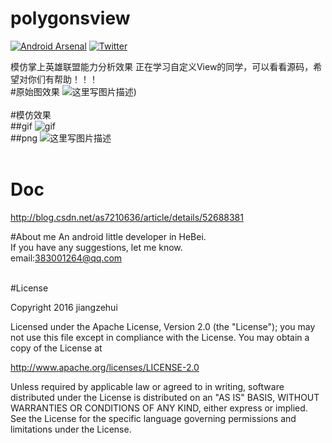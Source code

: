 # polygonsview

[![Android Arsenal](https://img.shields.io/badge/Android%20Arsenal-polygonsview-green.svg?style=true)](https://android-arsenal.com/details/3/4408)
[![Twitter](https://img.shields.io/badge/Gradle-2.1.0-brightgreen.svg)]()

模仿掌上英雄联盟能力分析效果
正在学习自定义View的同学，可以看看源码，希望对你们有帮助！！！
<br>
#原始图效果
![这里写图片描述](https://github.com/jiangzehui/polygonsview/blob/master/png/p2.png))
<br><br>
#模仿效果
<br>
##gif
![gif](https://github.com/jiangzehui/polygonsview/blob/master/png/p3.gif)
<br>
##png
![这里写图片描述](https://github.com/jiangzehui/polygonsview/blob/master/png/p1.png)
<br><br>

# Doc
http://blog.csdn.net/as7210636/article/details/52688381
<br>


#About me
An android little developer in HeBei.<br>
If you have any suggestions, let me know.<br>
email:383001264@qq.com

<br>
#License

Copyright 2016 jiangzehui

Licensed under the Apache License, Version 2.0 (the "License"); you may not use this file except in compliance with the License. You may obtain a copy of the License at

http://www.apache.org/licenses/LICENSE-2.0

Unless required by applicable law or agreed to in writing, software distributed under the License is distributed on an "AS IS" BASIS, WITHOUT WARRANTIES OR CONDITIONS OF ANY KIND, either express or implied. See the License for the specific language governing permissions and limitations under the License.
